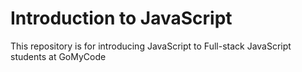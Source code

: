 # Introduction to JavaScript

This repository is for introducing JavaScript to Full-stack JavaScript students at GoMyCode
